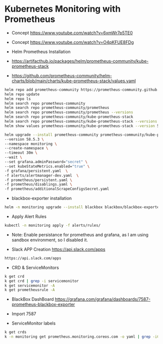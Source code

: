# Kubernetes Monitoring with Prometheus

- Concept https://www.youtube.com/watch?v=6xmWr7p5TE0
- Concept https://www.youtube.com/watch?v=O4pKFUE8FDg

- Helm Prometheus Installation
- https://artifacthub.io/packages/helm/prometheus-community/kube-prometheus-stack

- https://github.com/prometheus-community/helm-charts/blob/main/charts/kube-prometheus-stack/values.yaml
```bash
helm repo add prometheus-community https://prometheus-community.github.io/helm-charts 
helm repo update 
helm repo ls
helm search repo prometheus-community
helm search repo prometheus-community/prometheus
helm search repo prometheus-community/prometheus --versions
helm search repo prometheus-community/kube-prometheus-stack
helm search repo prometheus-community/kube-prometheus-stack --versions
helm show values prometheus-community/kube-prometheus-stack --version 58.5.3

helm upgrade --install prometheus-community prometheus-community/kube-prometheus-stack \
--version 58.5.3 \
--namespace monitoring \
--create-namespace \
--timeout 30m \
--wait \
--set grafana.adminPassword="secret" \
--set kubeStateMetrics.enabled="true" \
-f grafana/persistent.yaml  \
-f alerts/alertmanager-dev.yaml  \
-f prometheus/persistent.yaml \
-f prometheus/disablings.yaml \
-f prometheus/additionalScrapeConfigsSecret.yaml
```

- blackbox-exporter installation

```bash
helm -n monitoring upgrade --install blackbox blackbox/blackbox-exporter -f blackbox/blackbox-exporter/dev-values.yaml --wait
```

- Apply Alert Rules
```bash
kubectl -n monitoring apply -f alerts/rules/
```

- Note: Enable persistance for prometheus and grafana, as I am using sandbox environment, so I disabled it.

- Slack APP Creation https://api.slack.com/apps
```bash
https://api.slack.com/apps
```

- CRD & ServiceMonitors
```bash
k get crd
k get crd | grep -i servicemonitor
k get servicemonitor -A
k get prometheusrule -A
```

- BlackBox DashBoard https://grafana.com/grafana/dashboards/7587-prometheus-blackbox-exporter
- Import 7587

- ServiceMonitor labels
```bash
k get crds
k -n monitoring get prometheus.monitoring.coreos.com -o yaml | grep -iC5 servicemonitor
```
